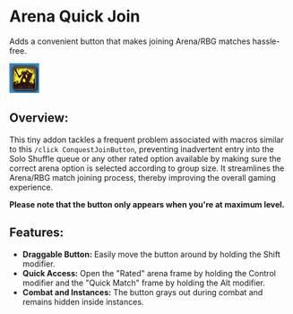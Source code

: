 # Arena Quick Join

Adds a convenient button that makes joining Arena/RBG matches hassle-free.

![ArenaQuickJoin](Screenshots/Small-Button.png)

## Overview:

This tiny addon tackles a frequent problem associated with macros similar to this `/click ConquestJoinButton`, preventing inadvertent entry into the Solo Shuffle queue or any other rated option available by making sure the correct arena option is selected according to group size. It streamlines the Arena/RBG match joining process, thereby improving the overall gaming experience.

**Please note that the button only appears when you're at maximum level.**

## Features:

- **Draggable Button:** Easily move the button around by holding the Shift modifier.
- **Quick Access:** Open the "Rated" arena frame by holding the Control modifier and the "Quick Match" frame by holding the Alt modifier.
- **Combat and Instances:** The button grays out during combat and remains hidden inside instances.